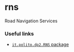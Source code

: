 # rns
Road Navigation Services

### Useful links
- [`it.polito.dp2.RNS` package](https://pad.polito.it:8080/enginframe/dp2/assignments/lab1/doc/index.html)
